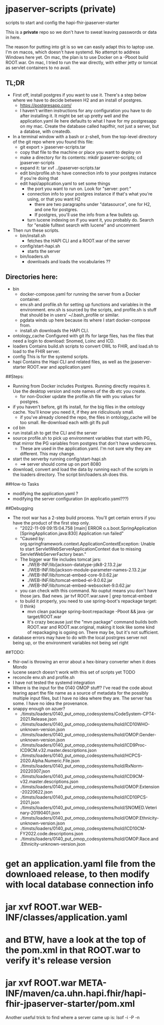 # jpaserver-scripts (private)
scripts to start and config the hapi-fhir-jpaserver-starter

This is a **private** repo so we don't have to sweat leaving passwords or data in here.

The reason for putting into git is so we can easily adapt this to laptop use.
I'm on macos, which doesn't have systemd. No attempt to address Windows here yet.
On mac, the plan is to use Docker on a -Pboot build ROOT.war. On mac, I tried to run the war
directly, with either jetty or tomcat as servlet containers to no avail. 

## TL;DR
- First off, install postgres if you want to use it. There's a step below where we have to decide between H2 and an install of postgres.
  - https://postgresapp.com/
  - I haven't written instructions for any configuration you have to do after installing it. It might be set up pretty well and the application.yaml ile here defaults to what I have for my postgresapp on my mac. Create the database called hapifhir, not just a server, but a databse, with createdb.
- In a terminal window with a bash or z-shell, from the top-level directory of the git repo where you found this file:
  - git export <branch> > jpaserver-scripts.tar
  - copy that file to the machine or place you want to deploy on
  - make a directory for its contents: mkdir jpaserver-scripts; cd jpaserver-scripts
  - expand it: tar xvf ../jpaserver-scripts.tar
  - edit bin/profile.sh to have connection info to your postgres instance if you're doing that
  - edit hapi/application.yaml to set some things
    - the port you want to run on. Look for "server: port:"
    - connection info to your postgres instance if that's what you're using, or that you want H2
      - there are two paragraphs under "datasource", one for H2, and one for postgres.
      - If postgres, you'll use the info from a few bullets up.
    - turn lucene indexing on if you want it, you probably do. Search for "enable fulltext search with lucene" and uncomment
- Then run these scripts.
  - bin/install.sh
    - fetches the HAPI CLI and a ROOT.war of the server
  - config/start-hapi.sh
    - starts the server
  - bin/loaders.sh
    - downloads and loads the vocabularies ??

## Directories here:
- bin
  - docker-compose.yaml for running the server from a Docker container.
  - env.sh and profile.sh for setting up functions and variables in the environment. env.sh is sourced by the scripts, and profile.sh is stuff that should be in users' ~/.bash_profile or similar. 
  - pgdata winds up here because its where I start docker-compose from.
  - install.sh downloads the HAPI CLI.
- ontology_cache Configured with git lfs for large files, has the files that need a login to download: Snomed, Loinc and ICD.
- loaders Contains build.sh scripts to convert OWL to FHIR, and load.sh to load to the FHIR server.
- config This is for the systemd scripts.
- hapi Contains the Hapi CLI and related files, as well as the jpaserver-starter ROOT.war and application.yaml


##Steps:
- Running from Docker includes Postgres. Running directly requires it. Use the desktop version and note names of the db etc you create.
  - for non-Docker update the profile.sh file with you values for postgres.
- if you haven't before, git lfs install, for the big files in the ontology cache. You'll know you need it, if they are ridiculously small.
  - if you've already cloned the repo, the files in ontology_cache will be too small. Re-download each with git lfs pull <file>
- cd bin
- run install.sh to get the CLI and the server
- source profile.sh  to pick up environment variables that start with PG_ that mirror the PG variables from postgres that don't have underscores.
    - These are used in the application.yaml. I'm not sure why they are different. This may change.
- start the serverby running config/start-hapi.sh
  - ==> server should come up on port 8080
- download, convert and load the data by running each of the scripts in the loaders directory. The script bin/loaders.sh does this.

##How-to Tasks
- modifying the application.yaml ?
- modifying the server configuration (in applicatio.yaml???)

##Debugging
- The root war has a 2-step build process. You'll get certain errors if you have the product of the first step only.
  - "2022-11-09 09:15:04.758 [main] ERROR o.s.boot.SpringApplication [SpringApplication.java:830] Application run failed"
  - "Caused by: org.springframework.context.ApplicationContextException: Unable to start ServletWebServerApplicationContext due to missing ServletWebServerFactory bean."
  - The bigger war file includes tomcat jars:
    - ./WEB-INF/lib/jackson-datatype-jdk8-2.13.2.jar
    - ./WEB-INF/lib/jackson-module-parameter-names-2.13.2.jar
    - ./WEB-INF/lib/tomcat-embed-core-9.0.62.jar
    - ./WEB-INF/lib/tomcat-embed-el-9.0.62.jar
    - ./WEB-INF/lib/tomcat-embed-websocket-9.0.62.jar
  - you can check with this command. No ouptut means you don't have those jars. Bad news.  jar tvf ROOT.war.save | grep tomcat-embed
  - to build it properly, you need to use spring-boot's repackage target: (I think)
    - mvn clean package spring-boot:repackage -Pboot && java -jar target/ROOT.war
    - It's crazy because just the "mvn package" command builds both ROOT.war and ROOT.war.original, making it look like some kind of repackaging is ogoing on. There may be, but it's not sufficient.
- database errors may have to do with the local postrgres server not being up, or the environment variables not being set right


##TODO:
- fhir-owl is throwing an error about a hex-binary converter when it does Mondo
- lucene search doesn't work with this set of scripts yet TODO
- reconcile env.sh and profile.sh
- I have not tested the systemd integration
- Where is the input for the 0140 OMOP stuff? I've read the code about tearing apart the file name as a source of metadata for the possibly multiple input files, but I have no idea where they are. The server has some. I have no idea the provenance.
- snappy enough on azuer?
  - ./timsts/loaders/0140_put_omop_codesystems/CodeSystem-CPT4-2021.Release.json
  - ./timsts/loaders/0140_put_omop_codesystems/hold/ICD10WHO-unknown-version.json
  - ./timsts/loaders/0140_put_omop_codesystems/hold/OMOP.Gender-unknown-version.json
  - ./timsts/loaders/0140_put_omop_codesystems/hold/ICD9Proc-ICD9CM.v32.master.descriptions.json
  - ./timsts/loaders/0140_put_omop_codesystems/hold/HCPCS-2020.Alpha.Numeric.File.json
  - ./timsts/loaders/0140_put_omop_codesystems/hold/RxNorm-20220307.json
  - ./timsts/loaders/0140_put_omop_codesystems/hold/ICD9CM-v32.master.descriptions.json
  - ./timsts/loaders/0140_put_omop_codesystems/hold/OMOP.Extension-20220622.json
  - ./timsts/loaders/0140_put_omop_codesystems/hold/ICD10PCS-2021.json
  - ./timsts/loaders/0140_put_omop_codesystems/hold/SNOMED.Veterinary-20190401.json
  - ./timsts/loaders/0140_put_omop_codesystems/hold/OMOP.Ethnicity-unknown-version.json
  - ./timsts/loaders/0140_put_omop_codesystems/hold/ICD10CM-FY2022.code.descriptions.json
  - ./timsts/loaders/0140_put_omop_codesystems/hold/OMOP.Race.and.Ethnicity-unknown-version.json



# get an application.yaml file from the downloaed release, to then modify with local database connection info
# jar xvf ROOT.war WEB-INF/classes/application.yaml
 
# and BTW, have a look at the top of the pom.xml in that ROOT.war to verify it's release version
#  jar   xvf ROOT.war META-INF/maven/ca.uhn.hapi.fhir/hapi-fhir-jpaserver-starter/pom.xml

Another useful trick to find where a server came up is: lsof -i -P -n
